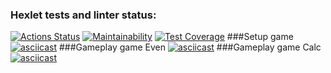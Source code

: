 ### Hexlet tests and linter status:
[![Actions Status](https://github.com/putilovms/python-project-49/actions/workflows/hexlet-check.yml/badge.svg)](https://github.com/putilovms/python-project-49/actions)
[![Maintainability](https://api.codeclimate.com/v1/badges/64ec9061d66fe2e1241b/maintainability)](https://codeclimate.com/github/putilovms/python-project-49/maintainability)
[![Test Coverage](https://api.codeclimate.com/v1/badges/64ec9061d66fe2e1241b/test_coverage)](https://codeclimate.com/github/putilovms/python-project-49/test_coverage)
###Setup game
[![asciicast](https://asciinema.org/a/647103.svg)](https://asciinema.org/a/647103)
###Gameplay game Even
[![asciicast](https://asciinema.org/a/UFMh51rbmmqEVdHev0iHE8yib.svg)](https://asciinema.org/a/UFMh51rbmmqEVdHev0iHE8yib)
###Gameplay game Calc
[![asciicast](https://asciinema.org/a/647108.svg)](https://asciinema.org/a/647108)
